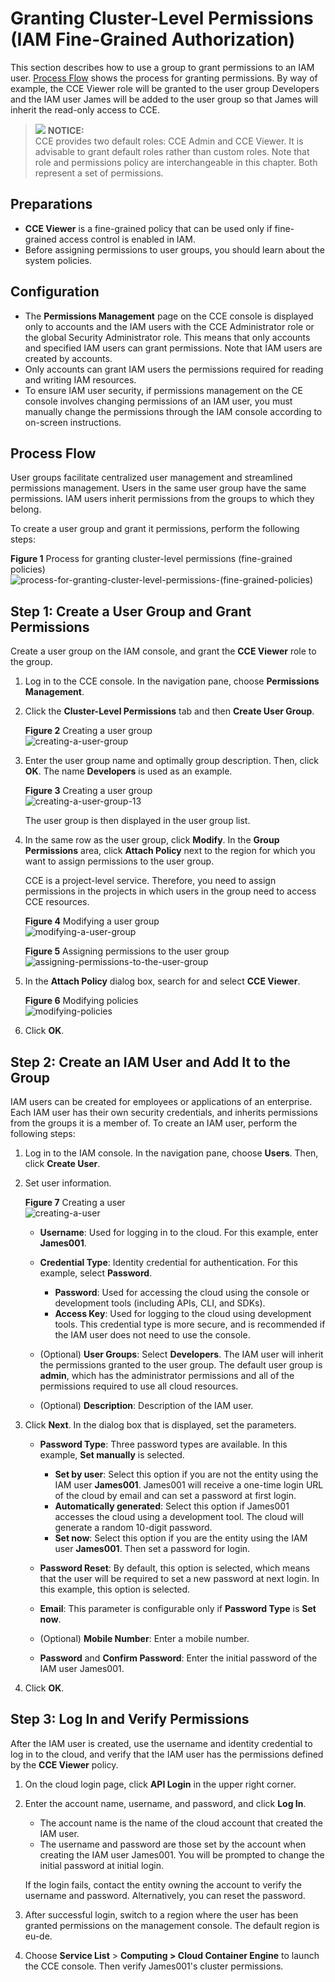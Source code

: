 # Granting Cluster-Level Permissions \(IAM Fine-Grained Authorization\)<a name="cce_01_0188"></a>

This section describes how to use a group to grant permissions to an IAM user.  [Process Flow](#section41056841)  shows the process for granting permissions. By way of example, the CCE Viewer role will be granted to the user group Developers and the IAM user James will be added to the user group so that James will inherit the read-only access to CCE.

>![](public_sys-resources/icon-notice.gif) **NOTICE:**   
>CCE provides two default roles: CCE Admin and CCE Viewer. It is advisable to grant default roles rather than custom roles. Note that role and permissions policy are interchangeable in this chapter. Both represent a set of permissions.  

## Preparations<a name="section16601203895318"></a>

-   **CCE Viewer**  is a fine-grained policy that can be used only if fine-grained access control is enabled in IAM.
-   Before assigning permissions to user groups, you should learn about the system policies.

## Configuration<a name="section638994317105"></a>

-   The  **Permissions Management**  page on the CCE console is displayed only to accounts and the IAM users with the CCE Administrator role or the global Security Administrator role. This means that only accounts and specified IAM users can grant permissions. Note that IAM users are created by accounts.
-   Only accounts can grant IAM users the permissions required for reading and writing IAM resources.
-   To ensure IAM user security, if permissions management on the CE console involves changing permissions of an IAM user, you must manually change the permissions through the IAM console according to on-screen instructions.

## Process Flow<a name="section41056841"></a>

User groups facilitate centralized user management and streamlined permissions management. Users in the same user group have the same permissions. IAM users inherit permissions from the groups to which they belong.

To create a user group and grant it permissions, perform the following steps:

**Figure  1**  Process for granting cluster-level permissions \(fine-grained policies\)<a name="fig96308271210"></a>  
![](figures/process-for-granting-cluster-level-permissions-(fine-grained-policies).png "process-for-granting-cluster-level-permissions-(fine-grained-policies)")

## Step 1: Create a User Group and Grant Permissions<a name="section1553217101617"></a>

Create a user group on the IAM console, and grant the  **CCE Viewer**  role to the group.

1.  Log in to the CCE console. In the navigation pane, choose  **Permissions Management**.
2.  Click the  **Cluster-Level Permissions**  tab and then  **Create User Group**.

    **Figure  2**  Creating a user group<a name="fig823713186204"></a>  
    ![](figures/creating-a-user-group.png "creating-a-user-group")

3.  Enter the user group name and optimally group description. Then, click  **OK**. The name  **Developers**  is used as an example.

    **Figure  3**  Creating a user group<a name="fig5639129134912"></a>  
    ![](figures/creating-a-user-group-13.png "creating-a-user-group-13")

    The user group is then displayed in the user group list.

4.  In the same row as the user group, click  **Modify**. In the  **Group Permissions**  area, click  **Attach Policy**  next to the region for which you want to assign permissions to the user group.

    CCE is a project-level service. Therefore, you need to assign permissions in the projects in which users in the group need to access CCE resources.

    **Figure  4**  Modifying a user group<a name="fig1734285045114"></a>  
    ![](figures/modifying-a-user-group.png "modifying-a-user-group")

    **Figure  5**  Assigning permissions to the user group<a name="fig1672714025413"></a>  
    ![](figures/assigning-permissions-to-the-user-group.png "assigning-permissions-to-the-user-group")

5.  In the  **Attach Policy**  dialog box, search for and select  **CCE Viewer**.

    **Figure  6**  Modifying policies<a name="fig15517914131210"></a>  
    ![](figures/modifying-policies.png "modifying-policies")

6.  Click  **OK**.

## Step 2: Create an IAM User and Add It to the Group<a name="section1535210160"></a>

IAM users can be created for employees or applications of an enterprise. Each IAM user has their own security credentials, and inherits permissions from the groups it is a member of. To create an IAM user, perform the following steps:

1.  Log in to the IAM console. In the navigation pane, choose  **Users**. Then, click  **Create User**.
2.  Set user information.

    **Figure  7**  Creating a user<a name="fig7931743195710"></a>  
    ![](figures/creating-a-user.png "creating-a-user")

    -   **Username**: Used for logging in to the cloud. For this example, enter  **James001**.
    -   **Credential Type**: Identity credential for authentication. For this example, select  **Password**.
        -   **Password**: Used for accessing the cloud using the console or development tools \(including APIs, CLI, and SDKs\).
        -   **Access Key**: Used for logging to the cloud using development tools. This credential type is more secure, and is recommended if the IAM user does not need to use the console.

    -   \(Optional\)  **User Groups**: Select  **Developers**. The IAM user will inherit the permissions granted to the user group. The default user group is  **admin**, which has the administrator permissions and all of the permissions required to use all cloud resources.
    -   \(Optional\)  **Description**: Description of the IAM user.

3.  Click  **Next**. In the dialog box that is displayed, set the parameters.
    -   **Password Type**: Three password types are available. In this example,  **Set manually**  is selected.
        -   **Set by user**: Select this option if you are not the entity using the IAM user  **James001**. James001 will receive a one-time login URL of the cloud by email and can set a password at first login.
        -   **Automatically generated**: Select this option if James001 accesses the cloud using a development tool. The cloud will generate a random 10-digit password.
        -   **Set now**: Select this option if you are the entity using the IAM user  **James001**. Then set a password for login.

    -   **Password Reset**: By default, this option is selected, which means that the user will be required to set a new password at next login. In this example, this option is selected.
    -   **Email**: This parameter is configurable only if  **Password Type**  is  **Set now**.
    -   \(Optional\)  **Mobile Number**: Enter a mobile number.
    -   **Password**  and  **Confirm Password**: Enter the initial password of the IAM user James001.

4.  Click  **OK**.

## Step 3: Log In and Verify Permissions<a name="section1953761017615"></a>

After the IAM user is created, use the username and identity credential to log in to the cloud, and verify that the IAM user has the permissions defined by the  **CCE Viewer**  policy.

1.  On the cloud login page, click  **API Login**  in the upper right corner.
2.  Enter the account name, username, and password, and click  **Log In**.

    -   The account name is the name of the cloud account that created the IAM user.
    -   The username and password are those set by the account when creating the IAM user James001. You will be prompted to change the initial password at initial login.

    If the login fails, contact the entity owning the account to verify the username and password. Alternatively, you can reset the password.

3.  After successful login, switch to a region where the user has been granted permissions on the management console. The default region is eu-de.
4.  Choose  **Service List**  \>  **Computing \> Cloud Container Engine**  to launch the CCE console. Then verify James001's cluster permissions.

